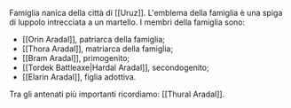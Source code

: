 Famiglia nanica della città di [[Uruz]].
L'emblema della famiglia è una spiga di luppolo intrecciata a un martello.
I membri della famiglia sono:
- [[Orin Aradal]], patriarca della famiglia;
- [[Thora Aradal]], matriarca della famiglia;
- [[Bram Aradal]], primogenito;
- [[Tordek Battleaxe|Hardal Aradal]], secondogenito;
- [[Elarin Aradal]], figlia adottiva.

Tra gli antenati più importanti ricordiamo: 
[[Thural Aradal]].
